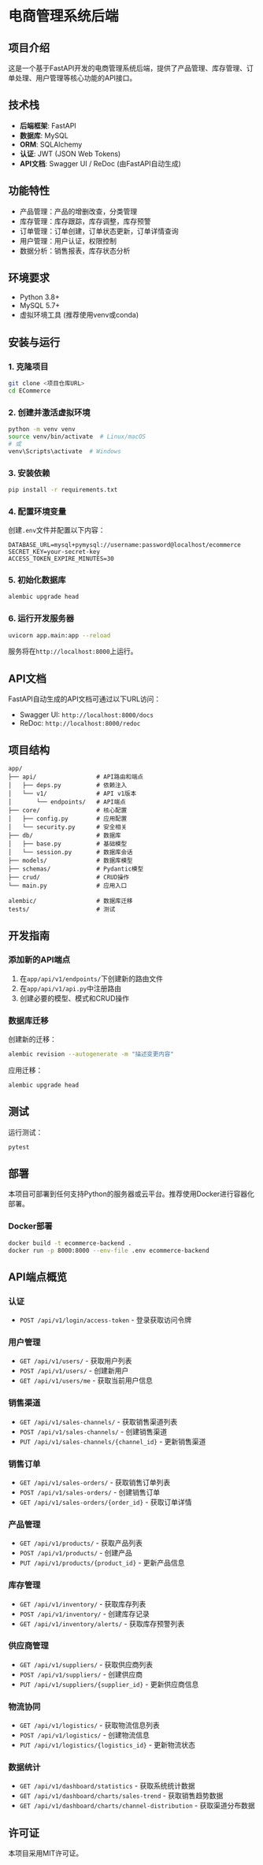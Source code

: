 # 电商管理系统后端

## 项目介绍

这是一个基于FastAPI开发的电商管理系统后端，提供了产品管理、库存管理、订单处理、用户管理等核心功能的API接口。

## 技术栈

- **后端框架**: FastAPI
- **数据库**: MySQL
- **ORM**: SQLAlchemy
- **认证**: JWT (JSON Web Tokens)
- **API文档**: Swagger UI / ReDoc (由FastAPI自动生成)

## 功能特性

- 产品管理：产品的增删改查，分类管理
- 库存管理：库存跟踪，库存调整，库存预警
- 订单管理：订单创建，订单状态更新，订单详情查询
- 用户管理：用户认证，权限控制
- 数据分析：销售报表，库存状态分析

## 环境要求

- Python 3.8+
- MySQL 5.7+
- 虚拟环境工具 (推荐使用venv或conda)

## 安装与运行

### 1. 克隆项目

```bash
git clone <项目仓库URL>
cd ECommerce
```

### 2. 创建并激活虚拟环境

```bash
python -m venv venv
source venv/bin/activate  # Linux/macOS
# 或
venv\Scripts\activate  # Windows
```

### 3. 安装依赖

```bash
pip install -r requirements.txt
```

### 4. 配置环境变量

创建`.env`文件并配置以下内容：

```
DATABASE_URL=mysql+pymysql://username:password@localhost/ecommerce
SECRET_KEY=your-secret-key
ACCESS_TOKEN_EXPIRE_MINUTES=30
```

### 5. 初始化数据库

```bash
alembic upgrade head
```

### 6. 运行开发服务器

```bash
uvicorn app.main:app --reload
```

服务将在`http://localhost:8000`上运行。

## API文档

FastAPI自动生成的API文档可通过以下URL访问：

- Swagger UI: `http://localhost:8000/docs`
- ReDoc: `http://localhost:8000/redoc`

## 项目结构

```
app/
├── api/                 # API路由和端点
│   ├── deps.py          # 依赖注入
│   └── v1/              # API v1版本
│       └── endpoints/   # API端点
├── core/                # 核心配置
│   ├── config.py        # 应用配置
│   └── security.py      # 安全相关
├── db/                  # 数据库
│   ├── base.py          # 基础模型
│   └── session.py       # 数据库会话
├── models/              # 数据库模型
├── schemas/             # Pydantic模型
├── crud/                # CRUD操作
└── main.py              # 应用入口

alembic/                 # 数据库迁移
tests/                   # 测试
```

## 开发指南

### 添加新的API端点

1. 在`app/api/v1/endpoints/`下创建新的路由文件
2. 在`app/api/v1/api.py`中注册路由
3. 创建必要的模型、模式和CRUD操作

### 数据库迁移

创建新的迁移：

```bash
alembic revision --autogenerate -m "描述变更内容"
```

应用迁移：

```bash
alembic upgrade head
```

## 测试

运行测试：

```bash
pytest
```

## 部署

本项目可部署到任何支持Python的服务器或云平台。推荐使用Docker进行容器化部署。

### Docker部署

```bash
docker build -t ecommerce-backend .
docker run -p 8000:8000 --env-file .env ecommerce-backend
```

## API端点概览

### 认证
- `POST /api/v1/login/access-token` - 登录获取访问令牌

### 用户管理
- `GET /api/v1/users/` - 获取用户列表
- `POST /api/v1/users/` - 创建新用户
- `GET /api/v1/users/me` - 获取当前用户信息

### 销售渠道
- `GET /api/v1/sales-channels/` - 获取销售渠道列表
- `POST /api/v1/sales-channels/` - 创建销售渠道
- `PUT /api/v1/sales-channels/{channel_id}` - 更新销售渠道

### 销售订单
- `GET /api/v1/sales-orders/` - 获取销售订单列表
- `POST /api/v1/sales-orders/` - 创建销售订单
- `GET /api/v1/sales-orders/{order_id}` - 获取订单详情

### 产品管理
- `GET /api/v1/products/` - 获取产品列表
- `POST /api/v1/products/` - 创建产品
- `PUT /api/v1/products/{product_id}` - 更新产品信息

### 库存管理
- `GET /api/v1/inventory/` - 获取库存列表
- `POST /api/v1/inventory/` - 创建库存记录
- `GET /api/v1/inventory/alerts/` - 获取库存预警列表

### 供应商管理
- `GET /api/v1/suppliers/` - 获取供应商列表
- `POST /api/v1/suppliers/` - 创建供应商
- `PUT /api/v1/suppliers/{supplier_id}` - 更新供应商信息

### 物流协同
- `GET /api/v1/logistics/` - 获取物流信息列表
- `POST /api/v1/logistics/` - 创建物流信息
- `PUT /api/v1/logistics/{logistics_id}` - 更新物流状态

### 数据统计
- `GET /api/v1/dashboard/statistics` - 获取系统统计数据
- `GET /api/v1/dashboard/charts/sales-trend` - 获取销售趋势数据
- `GET /api/v1/dashboard/charts/channel-distribution` - 获取渠道分布数据

## 许可证

本项目采用MIT许可证。 
